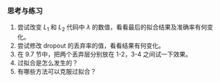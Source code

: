 
### 思考与练习

1. 尝试改变 $L_1$ 和 $L_2$ 代码中 $\lambda$ 的数值，看看最后的拟合结果及准确率有何变化。
2. 尝试修改 dropout 的丢弃率的值，看看结果有何变化。
3. 在 9.7 节中，把两个丢弃层分别放在 1-2，3-4 之间试一下效果。
4. 过拟合是怎么发生的？
5. 有哪些方法可以克服过拟合？
